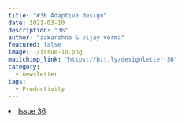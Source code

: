 ```yaml
---
title: "#36 Adaptive design"
date: 2021-03-10
description: "36"
author: "aakarshna & vijay verma"
featured: false
image: ./issue-10.png
mailchimp_link: "https://bit.ly/designletter-36"
category:
  - newsletter
tags:
  - Productivity
---
```

<li><a href="https://bit.ly/designletter-36">Issue 36</a></li>
